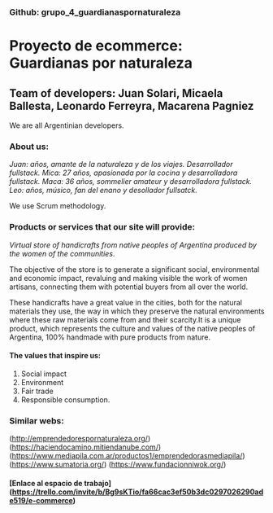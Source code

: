 ### Github: grupo_4_guardianaspornaturaleza
# Proyecto de ecommerce: Guardianas por naturaleza 

## Team of developers: Juan Solari, Micaela Ballesta, Leonardo Ferreyra, Macarena Pagniez
We are all Argentinian developers. 
### About us: 
_Juan: años, amante de la naturaleza y de los viajes. Desarrollador fullstack._
_Mica: 27 años, apasionada por la cocina y desarrolladora fullstack._ 
_Maca: 36 años, sommelier amateur y desarrolladora fullstack._ 
_Leo:  años, músico, fan del enano y desollador fullsatck._

We use Scrum methodology.

### Products or services that our site will provide: 
_Virtual store of handicrafts from native peoples of Argentina produced by the women of the communities_.

The objective of the store is to generate a significant social, environmental and economic impact, revaluing and making visible the work of women artisans, connecting them with potential buyers from all over the world.

These handicrafts have a great value in the cities, both for the natural materials they use,
the way in which they preserve the natural environments where these raw materials come from and their scarcity.It is a unique product, which represents the culture and values ​​of the native peoples of Argentina, 100% handmade with pure products from nature.

#### The values ​​that inspire us: 
1. Social impact 
2. Environment 
3. Fair trade 
4. Responsible consumption.

### Similar webs: 

(http://emprendedorespornaturaleza.org/)  
(https://haciendocamino.mitiendanube.com/) 
(https://www.mediapila.com.ar/productos1/emprendedorasmediapila/) 
(https://www.sumatoria.org/)
(https://www.fundacionniwok.org/)

#### [Enlace al espacio de trabajo] (https://trello.com/invite/b/Bg9sKTio/fa66cac3ef50b3dc0297026290ade519/e-commerce)
